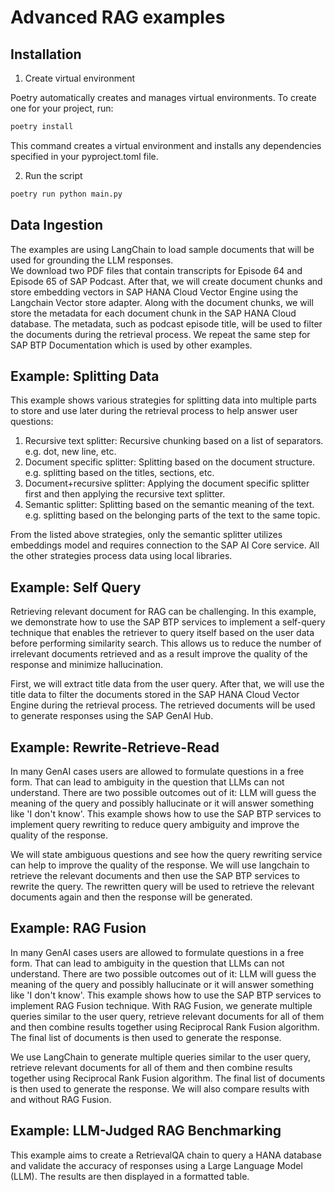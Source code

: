 # Advanced RAG examples

## Installation
1. Create virtual environment

Poetry automatically creates and manages virtual environments. To create one for your project, run:

```sh
poetry install
```

This command creates a virtual environment and installs any dependencies specified in your pyproject.toml file.


2. Run the script

```sh
poetry run python main.py
```

## Data Ingestion

The examples are using LangChain to load sample documents that will be used for grounding the LLM responses.  
We download two PDF files that contain transcripts for Episode 64 and Episode 65 of SAP Podcast. After that, we will create document chunks and store embedding vectors in SAP HANA Cloud Vector Engine using the Langchain Vector store adapter. Along with the document chunks, we will store the metadata for each document chunk in the SAP HANA Cloud database. The metadata, such as podcast episode title, will be used to filter the documents during the retrieval process. We repeat the same step for SAP BTP Documentation which is used by other examples.


## Example: Splitting Data

This example shows various strategies for splitting data into multiple parts to store and use later during the retrieval process to help answer user questions:  
1. Recursive text splitter: Recursive chunking based on a list of separators. e.g. dot, new line, etc.  
1. Document specific splitter: Splitting based on the document structure. e.g. splitting based on the titles, sections, etc.  
1. Document+recursive splitter: Applying the document specific splitter first and then applying the recursive text splitter.  
1. Semantic splitter: Splitting based on the semantic meaning of the text. e.g. splitting based on the belonging parts of the text to the same topic. 

From the listed above strategies, only the semantic splitter utilizes embeddings model and requires connection to the SAP AI Core service. All the other strategies process data using local libraries.

## Example: Self Query

Retrieving relevant document for RAG can be challenging. In this example, we demonstrate how to use the SAP BTP services to implement a self-query technique that enables the retriever to query itself based on the user data before performing similarity search. This allows us to reduce the number of irrelevant documents retrieved and as a result improve the quality of the response and minimize hallucination.

First, we will extract title data from the user query. After that, we will use the title data to filter the documents stored in the SAP HANA Cloud Vector Engine during the retrieval process. The retrieved documents will be used to generate responses using the SAP GenAI Hub.

## Example: Rewrite-Retrieve-Read

In many GenAI cases users are allowed to formulate questions in a free form. That can lead to ambiguity in the question that LLMs can not understand. There are two possible outcomes out of it: LLM will guess the meaning of the query and possibly hallucinate or it will answer something like 'I don't know'. This example shows how to use the SAP BTP services to implement query rewriting to reduce query ambiguity and improve the quality of the response.

We will state ambiguous questions and see how the query rewriting service can help to improve the quality of the response. We will use langchain to retrieve the relevant documents and then use the SAP BTP services to rewrite the query. The rewritten query will be used to retrieve the relevant documents again and then the response will be generated.

## Example: RAG Fusion

In many GenAI cases users are allowed to formulate questions in a free form. That can lead to ambiguity in the question that LLMs can not understand. There are two possible outcomes out of it: LLM will guess the meaning of the query and possibly hallucinate or it will answer something like 'I don't know'. This example shows how to use the SAP BTP services to implement RAG Fusion technique. With RAG Fusion, we generate multiple queries similar to the user query, retrieve relevant documents for all of them and then combine results together using Reciprocal Rank Fusion algorithm. The final list of documents is then used to generate the response.

We use LangChain to generate multiple queries similar to the user query, retrieve relevant documents for all of them and then combine results together using Reciprocal Rank Fusion algorithm. The final list of documents is then used to generate the response. We will also compare results with and without RAG Fusion.

## Example: LLM-Judged RAG Benchmarking

This example aims to create a RetrievalQA chain to query a HANA database and validate the accuracy of responses using a Large Language Model (LLM). The results are then displayed in a formatted table.

